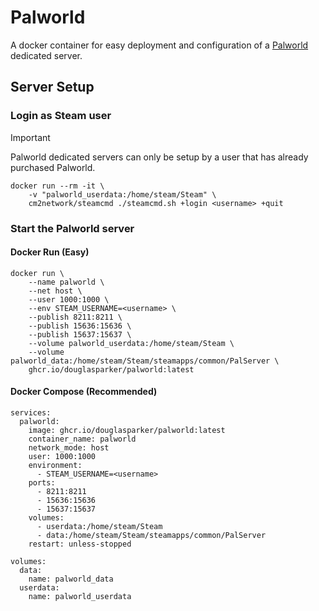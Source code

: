# Palworld

A docker container for easy deployment and configuration of a [Palworld](https://store.steampowered.com/app/1623730/Palworld/) dedicated server.

## Server Setup

### Login as Steam user

> [!IMPORTANT]  
> Palworld dedicated servers can only be setup by a user that has already purchased Palworld.

```docker
docker run --rm -it \
    -v "palworld_userdata:/home/steam/Steam" \
    cm2network/steamcmd ./steamcmd.sh +login <username> +quit
```

### Start the Palworld server

#### Docker Run (Easy)
```docker
docker run \
    --name palworld \
    --net host \
    --user 1000:1000 \
    --env STEAM_USERNAME=<username> \
    --publish 8211:8211 \
    --publish 15636:15636 \
    --publish 15637:15637 \
    --volume palworld_userdata:/home/steam/Steam \
    --volume palworld_data:/home/steam/Steam/steamapps/common/PalServer \
    ghcr.io/douglasparker/palworld:latest
```

#### Docker Compose (Recommended)

```docker
services:
  palworld:
    image: ghcr.io/douglasparker/palworld:latest
    container_name: palworld
    network_mode: host
    user: 1000:1000
    environment:
      - STEAM_USERNAME=<username>
    ports:
      - 8211:8211
      - 15636:15636
      - 15637:15637
    volumes:
      - userdata:/home/steam/Steam
      - data:/home/steam/Steam/steamapps/common/PalServer
    restart: unless-stopped

volumes:
  data:
    name: palworld_data
  userdata:
    name: palworld_userdata
```
